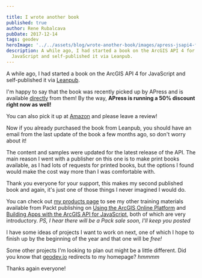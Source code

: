 ```yaml
---

title: I wrote another book
published: true
author: Rene Rubalcava
pubDate: 2017-12-14
tags: geodev
heroImage: '../../assets/blog/wrote-another-book/images/apress-jsapi4-facebook.png'
description: A while ago, I had started a book on the ArcGIS API 4 for
  JavaScript and self-published it via Leanpub.
---
```


A while ago, I had started a book on the ArcGIS API 4 for JavaScript and
self-published it via [Leanpub](https://leanpub.com/arcgis-js-api-4/).

I'm happy to say that the book was recently picked up by APress and is available
[directly](https://www.apress.com/us/book/9781484232811) from them! By the way,
**APress is running a 50% discount right now as well!**

You can also pick it up at [Amazon](http://amzn.to/2C6iCFS) and please leave a
review!

Now if you already purchased the book from Leanpub, you should have an email
from the last update of the book a few months ago, so don't worry about it!

The content and samples were updated for the latest release of the API. The main
reason I went with a publisher on this one is to make print books available, as
I had lots of requests for printed books, but the options I found would make the
cost way more than I was comfortable with.

Thank you everyone for your support, this makes my second published book and
again, it's just one of those things I never imagined I would do.

You can check out [my products page](https://odoe.net/blog/products/) to see my
other training materials available from Packt publishing on
[Using the ArcGIS Online Platform](https://www.packtpub.com/application-development/using-arcgis-online-platform-video)
and
[Building Apps with the ArcGIS API for JavaScript](https://www.packtpub.com/application-development/building-arcgis-cross-platform-applications-javascript),
both of which are very introductory. _PS, I hear there will be a Pack sale soon,
I'll keep you posted_

I have some ideas of projects I want to work on next, one of which I hope to
finish up by the beginning of the year and that one will be _free!_

Some other projects I'm looking to plan out might be a little different. Did you
know that [geodev.io](https://geodev.io) redirects to my homepage? _hmmmm_

Thanks again everyone!
